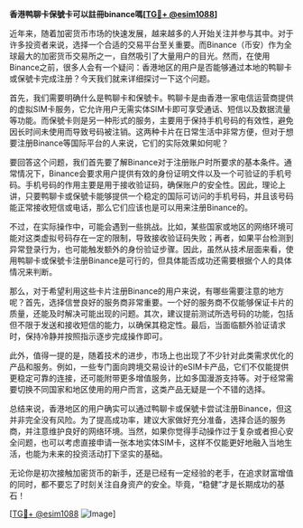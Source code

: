 **香港鸭聊卡保號卡可以註冊binance嗎[[TG💪+ @esim1088](https://t.me/s/esim1088)]**

近年来，随着加密货币市场的快速发展，越来越多的人开始关注并参与其中。对于许多投资者来说，选择一个合适的交易平台至关重要。而Binance（币安）作为全球最大的加密货币交易所之一，自然吸引了大量用户的目光。然而，在使用Binance之前，很多人会有一个疑问：香港地区的用户是否能够通过本地的鸭聊卡或保號卡完成注册？今天我们就来详细探讨一下这个问题。

首先，我们需要明确什么是鸭聊卡和保號卡。鸭聊卡是由香港一家电信运营商提供的虚拟SIM卡服务，它允许用户无需实体SIM卡即可享受通话、短信以及数据流量等功能。而保號卡则是另一种形式的服务，主要用于保持手机号码的有效性，避免因长时间未使用而导致号码被注销。这两种卡片在日常生活中非常方便，但对于想要注册Binance等国际平台的人来说，它们的实际效果如何呢？

要回答这个问题，我们首先要了解Binance对于注册账户时所要求的基本条件。通常情况下，Binance会要求用户提供有效的身份证明文件以及一个可验证的手机号码。手机号码的作用主要是用于接收验证码，确保账户的安全性。因此，理论上讲，只要鸭聊卡或保號卡能够提供一个稳定的国际可访问的手机号码，并且该号码能正常接收短信或电话，那么它们应该也是可以用来注册Binance的。

不过，在实际操作中，可能会遇到一些挑战。比如，某些国家或地区的网络环境可能对这类虚拟号码存在一定的限制，导致接收验证码失败；再者，如果平台检测到异常登录行为，也可能触发额外的身份验证步骤。因此，虽然从技术层面来看，使用鸭聊卡或保號卡注册Binance是可行的，但具体能否成功还需要根据个人的具体情况来判断。

那么，对于希望利用这些卡片注册Binance的用户来说，有哪些需要注意的地方呢？首先，选择信誉良好的服务商非常重要。一个好的服务商不仅能够保证卡片的质量，还能及时解决可能出现的问题。其次，建议提前测试所选号码的功能，包括但不限于发送和接收短信的能力，以确保其稳定性。最后，当面临额外验证请求时，保持冷静并按照指示逐步完成操作即可。

此外，值得一提的是，随着技术的进步，市场上也出现了不少针对此类需求优化的产品和服务。例如，一些专门面向跨境交易设计的eSIM卡产品，它们不仅能提供更稳定可靠的连接，还可能附带更多增值服务，比如多国漫游支持等。对于经常需要切换不同国家和地区使用的用户而言，这类产品无疑是一个不错的选择。

总结来说，香港地区的用户确实可以通过鸭聊卡或保號卡尝试注册Binance，但这并非完全没有风险。为了提高成功率，建议大家做好充分准备，选择合适的服务商，并注意维护良好的网络环境。当然，如果你觉得手动操作过于复杂或者担心安全问题，也可以考虑直接申请一张本地实体SIM卡，这样不仅能更好地融入当地生活，也能为未来的投资活动打下坚实的基础。

无论你是初次接触加密货币的新手，还是已经有一定经验的老手，在追求财富增值的同时，都不要忘了时刻关注自身资产的安全。毕竟，“稳健”才是长期成功的基石！

[[TG💪+ @esim1088](https://t.me/s/esim1088) ![Image](https://i.postimg.cc/4NQfJmqS/Snipaste-2025-05-13-00-14-12.png)]